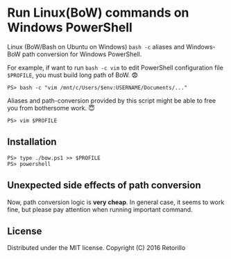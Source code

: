 # Run Linux(BoW) commands on Windows PowerShell

Linux (BoW/Bash on Ubuntu on Windows) `bash -c` aliases 
and Windows-BoW path conversion for Windows PowerShell.

For example, if want to run `bash -c vim` to edit PowerShell configuration
file `$PROFILE`, you must build long path of BoW. :fearful:

```
PS> bash -c "vim /mnt/c/Users/$env:USERNAME/Documents/..."
```

Aliases and path-conversion provided by this script might be able to free you
from bothersome work. :innocent:

```
PS> vim $PROFILE
```

## Installation

```
PS> type ./bow.ps1 >> $PROFILE
PS> powershell
```

## Unexpected side effects of path conversion

Now, path conversion logic is **very cheap**.
In general case, it seems to work fine, but please pay attention when running
important command.

## License

Distributed under the MIT license.
Copyright (C) 2016 Retorillo
